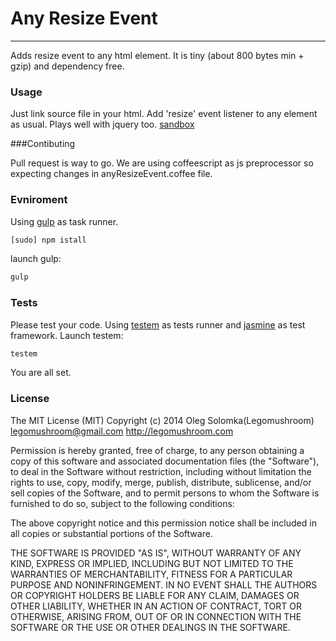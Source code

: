 Any Resize Event
================
-----------
Adds resize event to any html element. It is tiny (about 800 bytes min + gzip) and dependency free.

### Usage

Just link source file in your html. Add 'resize' event listener to any element as usual. Plays well with jquery too. [sandbox](http://codepen.io/sol0mka/pen/FnizC)

###Contibuting

Pull request is way to go. We are using coffeescript as js preprocessor so expecting changes in anyResizeEvent.coffee file.

### Evniroment
Using [gulp](http://gulpjs.com/) as task runner.
```sh
[sudo] npm istall
```
launch gulp:
```sh
gulp
```
### Tests
Please test your code. Using [testem](https://github.com/airportyh/testem) as tests runner and [jasmine](http://jasmine.github.io/) as test framework.
Launch testem:
```sh
testem
```
You are all set.

### License
The MIT License (MIT)
Copyright (c) 2014 Oleg Solomka(Legomushroom) legomushroom@gmail.com http://legomushroom.com 

Permission is hereby granted, free of charge, to any person obtaining a copy
of this software and associated documentation files (the "Software"), to deal
in the Software without restriction, including without limitation the rights
to use, copy, modify, merge, publish, distribute, sublicense, and/or sell
copies of the Software, and to permit persons to whom the Software is
furnished to do so, subject to the following conditions:

The above copyright notice and this permission notice shall be included in
all copies or substantial portions of the Software.

THE SOFTWARE IS PROVIDED "AS IS", WITHOUT WARRANTY OF ANY KIND, EXPRESS OR
IMPLIED, INCLUDING BUT NOT LIMITED TO THE WARRANTIES OF MERCHANTABILITY,
FITNESS FOR A PARTICULAR PURPOSE AND NONINFRINGEMENT. IN NO EVENT SHALL THE
AUTHORS OR COPYRIGHT HOLDERS BE LIABLE FOR ANY CLAIM, DAMAGES OR OTHER
LIABILITY, WHETHER IN AN ACTION OF CONTRACT, TORT OR OTHERWISE, ARISING FROM,
OUT OF OR IN CONNECTION WITH THE SOFTWARE OR THE USE OR OTHER DEALINGS IN
THE SOFTWARE.